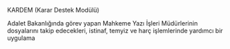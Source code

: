 KARDEM (Karar Destek Modülü)

Adalet Bakanlığında görev yapan Mahkeme Yazı İşleri Müdürlerinin dosyalarını takip edecekleri, istinaf, temyiz ve harç işlemlerinde yardımcı bir uygulama
